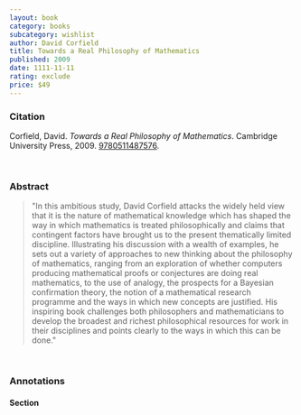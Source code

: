 ```yaml
---
layout: book
category: books
subcategory: wishlist
author: David Corfield
title: Towards a Real Philosophy of Mathematics
published: 2009
date: 1111-11-11
rating: exclude
price: $49
---
```


### Citation

Corfield, David. *Towards a Real Philosophy of Mathematics*. Cambridge University Press, 2009. [9780511487576](https://www.cambridge.org/core/books/towards-a-philosophy-of-real-mathematics/AA661F9049D69E6CDA3CD97DCCAD565F).

<br>

### Abstract

> "In this ambitious study, David Corfield attacks the widely held view that it is the nature of mathematical knowledge which has shaped the way in which mathematics is treated philosophically and claims that contingent factors have brought us to the present thematically limited discipline. Illustrating his discussion with a wealth of examples, he sets out a variety of approaches to new thinking about the philosophy of mathematics, ranging from an exploration of whether computers producing mathematical proofs or conjectures are doing real mathematics, to the use of analogy, the prospects for a Bayesian confirmation theory, the notion of a mathematical research programme and the ways in which new concepts are justified. His inspiring book challenges both philosophers and mathematicians to develop the broadest and richest philosophical resources for work in their disciplines and points clearly to the ways in which this can be done."

<br>

### Annotations

#### Section

<br>
